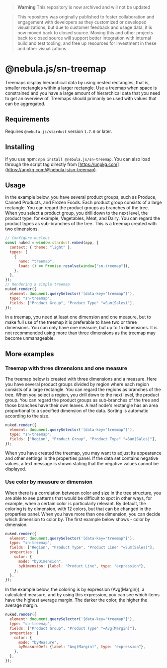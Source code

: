 > **Warning** This repository is now archived and will not be updated

> This repository was originally published to foster collaboration and engagement with developers as they customized or developed visualizations, but due to customer feedback and usage data, it is now moved back to closed source. Moving this and other projects back to closed source will support better integration with internal build and test tooling, and free up resources for investment in these and other visualizations.

# @nebula.js/sn-treemap

Treemaps display hierarchical data by using nested rectangles, that is, smaller rectangles within a larger rectangle. Use a treemap when space is constrained and you have a large amount of hierarchical data that you need to get an overview of. Treemaps should primarily be used with values that can be aggregated.

## Requirements

Requires `@nebula.js/stardust` version `1.7.0` or later.

## Installing

If you use npm: `npm install @nebula.js/sn-treemap`. You can also load through the script tag directly from [https://unpkg.com](https://unpkg.com/@nebula.js/sn-treemap).

## Usage

<!--Property specification: <Link to="/apis/javascript/nebula-treemap">Nebula TreeMap</Link>-->

In the example below, you have several product groups, such as Produce, Canned Products, and Frozen Foods. Each product group consists of a large rectangle. You can regard the product groups as branches of the tree. When you select a product group, you drill down to the next level, the product type, for example, Vegetables, Meat, and Dairy. You can regard the product types as sub-branches of the tree. This is a treemap created with two dimensions.

```js
// Configure nucleus
const nuked = window.stardust.embed(app, {
  context: { theme: "light" },
  types: [
    {
      name: "treemap",
      load: () => Promise.resolve(window["sn-treemap"]),
    },
  ],
});
// Rendering a simple treemap
nuked.render({
  element: document.querySelector('[data-key="treemap"]'),
  type: "sn-treemap",
  fields: ["Product Group", "Product Type" "=Sum(Sales)"],
});
```

In a treemap, you need at least one dimension and one measure, but to make full use of the treemap it is preferable to have two or three dimensions. You can only have one measure, but up to 15 dimensions. It is not recommended using more than three dimensions as the treemap may become unmanageable.

## More examples

### Treemap with three dimensions and one measure

The treemap below is created with three dimensions and a measure. Here you have several product groups divided by region where each region consists of a large rectangle. You can regard the regions as branches of the tree. When you select a region, you drill down to the next level, the product group. You can regard the product groups as sub-branches of the tree and those branches have their own leaves. A leaf node's rectangle has an area proportional to a specified dimension of the data. Sorting is automatic according to the size.

```js
nuked.render({
  element: document.querySelector('[data-key="treemap"]'),
  type: "sn-treemap",
  fields: ["Region", "Product Group", "Product Type" "=Sum(Sales)"],
});
```

When you have created the treemap, you may want to adjust its appearance and other settings in the properties panel. If the data set contains negative values, a text message is shown stating that the negative values cannot be displayed.

### Use color by measure or dimension

When there is a correlation between color and size in the tree structure, you are able to see patterns that would be difficult to spot in other ways, for example, when a certain color is particularly relevant. By default, the coloring is by dimension, with 12 colors, but that can be changed in the properties panel. When you have more than one dimension, you can decide which dimension to color by. The first example below shows - color by dimension.

```js
nuked.render({
  element: document.querySelector('[data-key="treemap"]'),
  type: "sn-treemap",
  fields: ["Region", "Product Type", "Product Line" "=Sum(Sales)"],
  properties: {
    color: {
      mode: "byDimension",
      byDimension: {label: "Product Line", type: "expression"},
    },
  },
});
```

In the example below, the coloring is by expression (Avg(Margin)), a calculated measure, and by using this expression, you can see which items have the highest average margin. The darker the color, the higher the average margin.

```js
nuked.render({
  element: document.querySelector('[data-key="treemap"]'),
  type: "sn-treemap",
  fields: ["Product Group", "Product Type" "=Avg(Margin)"],
  properties: {
    color: {
      mode: "byMeasure",
      byMeasureDef: {label: "Avg(Margin)", type: "expression"},
    },
  },
});
```



